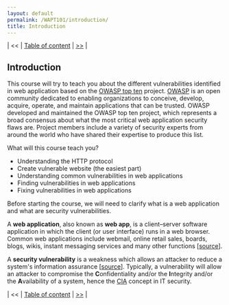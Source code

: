 ```yaml
---
layout: default
permalink: /WAPT101/introduction/
title: Introduction
---
```


| << | [Table of content](https://beaujeant.github.io/WAPT101/) | [>>](https://beaujeant.github.io/WAPT101/components/) |

Introduction
------------

This course will try to teach you about the different vulnerabilities identified in web application based on the [OWASP top ten](https://www.owasp.org/index.php/Category:OWASP_Top_Ten_Project) project. [OWASP](https://www.owasp.org/index.php/About_OWASP) is an open community dedicated to enabling organizations to conceive, develop, acquire, operate, and maintain applications that can be trusted. OWASP developed and maintained the OWASP top ten project, which represents a broad consensus about what the most critical web application security flaws are. Project members include a variety of security experts from around the world who have shared their expertise to produce this list.

What will this course teach you?

* Understanding the HTTP protocol
* Create vulnerable website (the easiest part)
* Understanding common vulnerabilities in web applications
* Finding vulnerabilities in web applications
* Fixing vulnerabilities in web applications

Before starting the course, we will need to clarify what is a web application and what are security vulnerabilities.

A __web application__, also known as __web app__, is a client–server software application in which the client (or user interface) runs in a web browser. Common web applications include webmail, online retail sales, boards, blogs, wikis, instant messaging services and many other functions [[source](https://en.wikipedia.org/wiki/Web_application)].

A __security vulnerability__ is a weakness which allows an attacker to reduce a system's information assurance [[source](https://en.wikipedia.org/wiki/Vulnerability_%28computing%29)]. Typically, a vulnerability will allow an attacker to compromise the __C__​onfidentiality and/or the __I__​ntegrity and/or the __A__​vailability of a system, hence the [CIA](https://en.wikipedia.org/wiki/Information_security#Key_concepts) concept in IT security.

| << | [Table of content](https://beaujeant.github.io/WAPT101/) | [>>](https://beaujeant.github.io/WAPT101/components/) |
